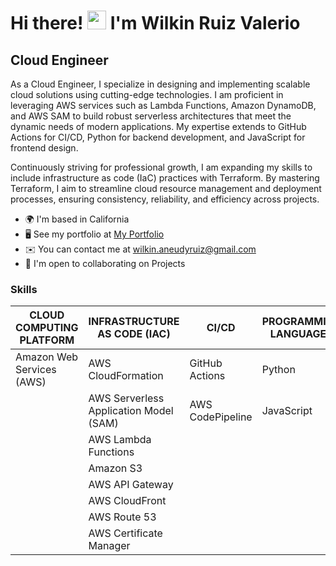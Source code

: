 # Hi there! <img src="https://user-images.githubusercontent.com/18350557/176309783-0785949b-9127-417c-8b55-ab5a4333674e.gif" width="30px"> I'm Wilkin Ruiz Valerio

## Cloud Engineer

As a Cloud Engineer, I specialize in designing and implementing scalable cloud solutions using cutting-edge technologies. I am proficient in leveraging AWS services such as Lambda Functions, Amazon DynamoDB, and AWS SAM to build robust serverless architectures that meet the dynamic needs of modern applications. My expertise extends to GitHub Actions for CI/CD, Python for backend development, and JavaScript for frontend design.

Continuously striving for professional growth, I am expanding my skills to include infrastructure as code (IaC) practices with Terraform. By mastering Terraform, I aim to streamline cloud resource management and deployment processes, ensuring consistency, reliability, and efficiency across projects.

* 🌍  I'm based in California
* 🖥️  See my portfolio at [My Portfolio](http://www.wilkinruiz.com)
* ✉️  You can contact me at [wilkin.aneudyruiz@gmail.com](mailto:wilkin.aneudyruiz@gmail.com)
* 🤝  I'm open to collaborating on Projects

### Skills

| CLOUD COMPUTING PLATFORM        | INFRASTRUCTURE AS CODE (IAC) | CI/CD                 | PROGRAMMING LANGUAGES | CONTAINERIZATION | DATABASE MANAGEMENT |
|---------------------------------|-------------------------------|-----------------------|-----------------------|------------------|---------------------|
| Amazon Web Services (AWS)       | AWS CloudFormation            | GitHub Actions        | Python                | Docker           | AWS DynamoDB        |
|                                 | AWS Serverless Application Model (SAM) | AWS CodePipeline | JavaScript            |                  |                     |
|                                 | AWS Lambda Functions         |                       |                       |                  |                     |
|                                 | Amazon S3                     |                       |                       |                  |                     |
|                                 | AWS API Gateway               |                       |                       |                  |                     |
|                                 | AWS CloudFront                |                       |                       |                  |                     |
|                                 | AWS Route 53                  |                       |                       |                  |                     |
|                                 | AWS Certificate Manager       |                       |                       |                  |                     |
